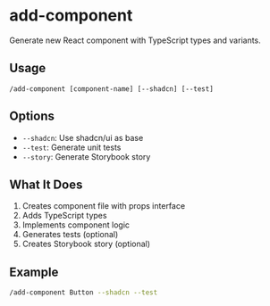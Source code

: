 # add-component
Generate new React component with TypeScript types and variants.

## Usage
```
/add-component [component-name] [--shadcn] [--test]
```

## Options
- `--shadcn`: Use shadcn/ui as base
- `--test`: Generate unit tests
- `--story`: Generate Storybook story

## What It Does
1. Creates component file with props interface
2. Adds TypeScript types
3. Implements component logic
4. Generates tests (optional)
5. Creates Storybook story (optional)

## Example
```bash
/add-component Button --shadcn --test
```
